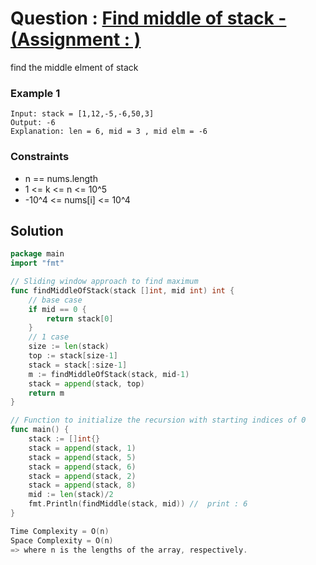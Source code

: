 # Question : [Find middle of stack - (Assignment : )](https://leetcode.com/problems/maximum-average-subarray-i/description/)

find the middle elment of stack

### Example 1

```
Input: stack = [1,12,-5,-6,50,3]
Output: -6
Explanation: len = 6, mid = 3 , mid elm = -6

```

### Constraints

-    n == nums.length
-    1 <= k <= n <= 10^5
-    -10^4 <= nums[i] <= 10^4


## Solution

```GO
package main
import "fmt"

// Sliding window approach to find maximum
func findMiddleOfStack(stack []int, mid int) int {
	// base case
	if mid == 0 {
		return stack[0]	
	}
	// 1 case
	size := len(stack)
	top := stack[size-1]
	stack = stack[:size-1]
	m := findMiddleOfStack(stack, mid-1)
	stack = append(stack, top)
	return m
}

// Function to initialize the recursion with starting indices of 0
func main() {
    stack := []int{}
    stack = append(stack, 1)
    stack = append(stack, 5)
    stack = append(stack, 6)
    stack = append(stack, 2)
    stack = append(stack, 8)
    mid := len(stack)/2
    fmt.Println(findMiddle(stack, mid)) //  print : 6
}

Time Complexity = O(n)
Space Complexity = O(n)
=> where n is the lengths of the array, respectively.
```